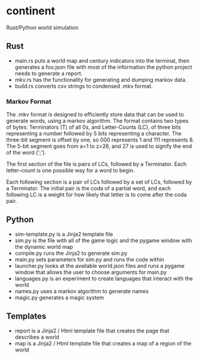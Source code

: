 # continent
Rust/Python world simulation
## Rust
- main.rs puts a world map and century indicators into the terminal, then generates a foo.json file with most of the information the python project needs to generate a report.
- mkv.rs has the functionality for generating and dumping markov data.
- build.rs converts csv strings to condensed .mkv format.
### Markov Format
The .mkv format is designed to efficiently store data that can be used to generate words, using a markov algorithm. The format contains two types of bytes: Terminators (T) of all 0s, and Letter-Counts (LC), of three bits representing a number followed by 5 bits representing a character. The three-bit segment is offset by one, so 000 represents 1 and 111 represents 8. The 5-bit segment goes from a=1 to z=26, and 27 is used to signify the end of the word (';').

The first section of the file is pairs of LCs, followed by a Terminator. Each letter-count is one possible way for a word to begin.

Each following section is a pair of LCs followed by a set of LCs, followed by a Terminator. The initial pair is the coda of a partial word, and each following LC is a weight for how likely that letter is to come after the coda pair.
## Python
- sim-template.py is a Jinja2 template file
- sim.py is the file with all of the game logic and the pygame window with the dynamic world map
- compile.py runs the Jinja2 to generate sim.py
- main.py sets parameters for sim.py and runs the code within
- launcher.py looks at the available world.json files and runs a pygame window that allows the user to choose arguments for main.py
- languages.py is an experiment to create languages that interact with the world
- names.py uses a markov algorithm to generate names
- magic.py generates a magic system
## Templates
- report is a Jinja2 / Html template file that creates the page that describes a world
- map is a Jinja2 / Html template file that creates a map of a region of the world
